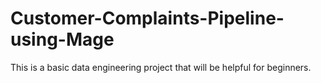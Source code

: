 # Customer-Complaints-Pipeline-using-Mage
This is a basic data engineering project that will be helpful for beginners. 
